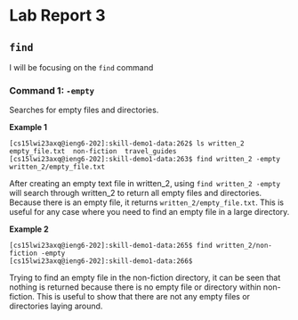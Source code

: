 # **Lab Report 3**

## `find`
I will be focusing on the `find` command

### **Command 1: `-empty`**
Searches for empty files and directories.

**Example 1** <br>
```
[cs15lwi23axq@ieng6-202]:skill-demo1-data:262$ ls written_2
empty_file.txt  non-fiction  travel_guides
[cs15lwi23axq@ieng6-202]:skill-demo1-data:263$ find written_2 -empty
written_2/empty_file.txt
```
After creating an empty text file in written_2, using `find written_2 -empty` will search through written_2 to return all empty files and directories. Because there is an empty file, it returns `written_2/empty_file.txt`. This is useful for any case where you need to find an empty file in a large directory.

**Example 2** <br>
```
[cs15lwi23axq@ieng6-202]:skill-demo1-data:265$ find written_2/non-fiction -empty
[cs15lwi23axq@ieng6-202]:skill-demo1-data:266$ 
```
Trying to find an empty file in the non-fiction directory, it can be seen that nothing is returned because there is no empty file or directory within non-fiction. This is useful to show that there are not any empty files or directories laying around.


